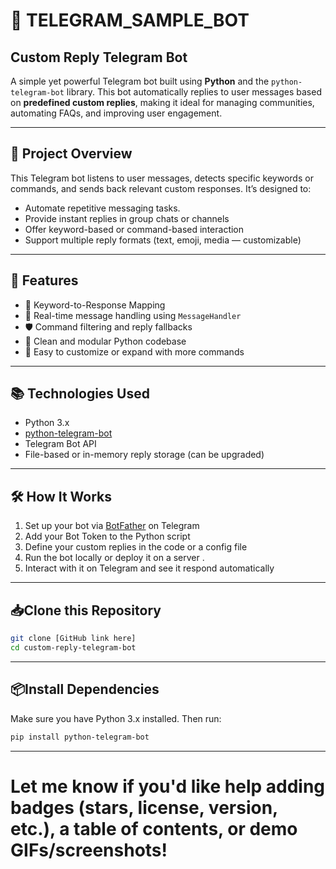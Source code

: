 # 🤖 TELEGRAM_SAMPLE_BOT

## Custom Reply Telegram Bot

A simple yet powerful Telegram bot built using **Python** and the `python-telegram-bot` library. This bot automatically replies to user messages based on **predefined custom replies**, making it ideal for managing communities, automating FAQs, and improving user engagement.

---

## 📌 Project Overview

This Telegram bot listens to user messages, detects specific keywords or commands, and sends back relevant custom responses. It’s designed to:

- Automate repetitive messaging tasks.
- Provide instant replies in group chats or channels  
- Offer keyword-based or command-based interaction  
- Support multiple reply formats (text, emoji, media — customizable)

---

## 🚀 Features

- 🧠 Keyword-to-Response Mapping  
- 🔄 Real-time message handling using `MessageHandler`  
- 🛡️ Command filtering and reply fallbacks  
- 🧱 Clean and modular Python codebase  
- 💬 Easy to customize or expand with more commands

---

## 📚 Technologies Used

- Python 3.x  
- [python-telegram-bot](https://github.com/python-telegram-bot/python-telegram-bot)  
- Telegram Bot API  
- File-based or in-memory reply storage (can be upgraded)

---

## 🛠️ How It Works

1. Set up your bot via [BotFather](https://core.telegram.org/bots#6-botfather) on Telegram  
2. Add your Bot Token to the Python script  
3. Define your custom replies in the code or a config file  
4. Run the bot locally or deploy it on a server .
5. Interact with it on Telegram and see it respond automatically

---

## 📥Clone this Repository
```bash
git clone [GitHub link here]
cd custom-reply-telegram-bot
```
---

## 📦Install Dependencies
Make sure you have Python 3.x installed. Then run:
```bash
pip install python-telegram-bot
```
---
# Let me know if you'd like help adding badges (stars, license, version, etc.), a table of contents, or demo GIFs/screenshots!


